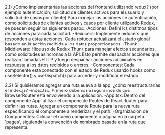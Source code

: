 2.1) ¿Cómo implementarías las acciones del frontend utilizando redux? (por ejemplo autenticación, solicitud de clientes activos para el usuario y solicitud de casos por cliente) 
    Para manejar las acciones de autenticación, como solicitudes de clientes activos y casos por cliente utilizando Redux, se pueden seguir los siguientes pasos:
    -Acciones: Defini los distitnos tipos de acciones para cada solicitud.
    -Reducers: Implemente reducers que responden a estas acciones. Cada reducer actualizará el estado global basado en la acción recibida y los datos proporcionados.
    -Thunk Middleware: Hice uso de Redux Thunk para manejar efectos secundarios, como solicitudes asíncronas a la API. Esto permite despachar acciones que realizan llamadas HTTP y luego despachar acciones adicionales en respuesta a los datos recibidos o errores.
    -Componentes: Cada componente esta conectado con el estado de Redux usando hooks como useSelector() y useDispatch() para acceder y modificar el estado.

2.2) Si quisiéramos agregar una ruta nueva a la app, ¿cómo reestructurarías el index.js? 
    -index.tsx: Primero debemos asegurarnos de que BrowserRouter está envolviendo a la aplicación.
    -App.tsx: Dentro del componente App, utilizar el componente Routes de React Router para definir las rutas. Agregar un componente Route para la nueva ruta especificando el componente a renderizar y el path.
    -Organización de Componentes: Colocar el nuevo componente o página en la carpeta 'pages', siguiendo la convención de nombrado basada en la ruta que representa.